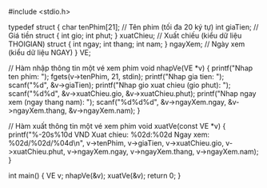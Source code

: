 #include <stdio.h>

typedef struct {
    char tenPhim[21];       // Tên phim (tối đa 20 ký tự)
    int giaTien;            // Giá tiền
    struct {
        int gio;
        int phut;
    } xuatChieu;            // Xuất chiếu (kiểu dữ liệu THOIGIAN)
    struct {
        int ngay;
        int thang;
        int nam;
    } ngayXem;              // Ngày xem (kiểu dữ liệu NGAY)
} VE;

// Hàm nhập thông tin một vé xem phim
void nhapVe(VE *v) {
    printf("Nhap ten phim: ");
    fgets(v->tenPhim, 21, stdin);
    printf("Nhap gia tien: ");
    scanf("%d", &v->giaTien);
    printf("Nhap gio xuat chieu (gio phut): ");
    scanf("%d%d", &v->xuatChieu.gio, &v->xuatChieu.phut);
    printf("Nhap ngay xem (ngay thang nam): ");
    scanf("%d%d%d", &v->ngayXem.ngay, &v->ngayXem.thang, &v->ngayXem.nam);
}

// Hàm xuất thông tin một vé xem phim
void xuatVe(const VE *v) {
    printf("%-20s%10d VND   Xuat chieu: %02d:%02d   Ngay xem: %02d/%02d/%04d\n", v->tenPhim,
           v->giaTien, v->xuatChieu.gio, v->xuatChieu.phut, v->ngayXem.ngay, v->ngayXem.thang, v->ngayXem.nam);
}

int main() {
    VE v;
    nhapVe(&v);
    xuatVe(&v);
    return 0;
}
